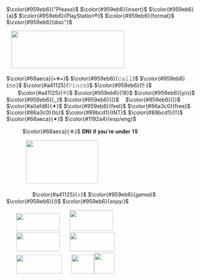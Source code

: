 $\color{#959eb6}{"Please}$ $\color{#959eb6}{insert}$  $\color{#959eb6}{a}$  $\color{#959eb6}{PlayStation®}$  $\color{#959eb6}{format}$  $\color{#959eb6}{disc"}$

ㅤ<img src="https://www.anaitgames.com/wp-content/uploads/2024/02/ff7-monog-albg-port.png" width="298" height="100"/>   
  
$\color{#68aeca}{⭒✮⭒}$ $\color{#959eb6}{𝚌𝚊𝚕𝚕}$ $\color{#959eb6}{𝚖𝚎}$
$\color{#a41125}{𝚅𝚒𝚗𝚌𝚎}$ $\color{#959eb6}{!! }$  
ㅤㅤ
$\color{#a41125}{⛧}$ $\color{#959eb6}{18}$ $\color{#959eb6}{y/o}$ $\color{#959eb6}{,,}$ $\color{#959eb6}{(}$<img src="https://tse4.mm.bing.net/th?id=OIP.Hupo_5BQugE89VTqT29_oQHaE7&pid=Api&P=0&h=180" width="17" height="10"/>$\color{#959eb6}{)}$ $\color{#a0afd8}{✦}$
$\color{#959eb6}{feel​}$ $\color{#86a3c0}{free​}$ $\color{#86a3c0}{to​}$ $\color{#89bcd1}{INT​}$ $\color{#89bcd1}{!!​}$ $\color{#68aeca}{✦}$
$\color{#1192a4}{esp/eng​}$ 

ㅤㅤㅤ
$\color{#68aeca}{☆​}$ 𝐃𝐍𝐈 𝐢𝐟 𝐲𝐨𝐮'𝐫𝐞 𝐮𝐧𝐝𝐞𝐫 𝟏𝟓  
    
ㅤㅤㅤㅤ<img src="https://external-media.spacehey.net/media/s4WE8FDX1TxvaJSKM-ns94CtsAM8SVX3JzqseCchbyJE=/https://pbs.twimg.com/media/DV-ue-5XcAEYki2?format=jpg&name=large" width="190" height="115"/>   

ㅤㅤㅤㅤㅤ
$\color{#a41125}{⟡}$ $\color{#959eb6}{𝘨𝘢𝘮𝘦𝘴}$ $\color{#959eb6}{𝘐}$ $\color{#959eb6}{𝘦𝘯𝘫𝘰𝘺:}$ 
  
ㅤㅤ<img src="https://static.wikia.nocookie.net/esfinalfantasy/images/0/0a/Logo_Final_Fantasy_saga.png/revision/latest?cb=20180401043541" width="115" height="47"/>ㅤㅤ<img src="https://upload.wikimedia.org/wikipedia/fr/e/ed/Kingdom_Hearts_Logo.png" width="115" height="55"/>  
ㅤㅤ<img src="https://upload.wikimedia.org/wikipedia/commons/2/22/Red_Dead_Redemption_2_Logo.png" width="115" height="50"/>ㅤㅤ<img src="https://static.wikia.nocookie.net/mudae/images/8/82/DanganronpaTriggerHappyHavocLogo.png/revision/latest?cb=20190925022745" width="120" height="50"/>  
ㅤㅤ<img src="https://upload.wikimedia.org/wikipedia/commons/0/08/Devil-may-cry.png" width="120" height="50"/>ㅤㅤ<img src="https://i.gifer.com/origin/c5/c5c91105670760c914238f449e144122_w200.gif" width="60" height="50"/><img src="https://images-ext-1.discordapp.net/external/WAD5tqgO7-QH1JW2_fq-ZU1zoieS66lwPec1sbVSXW0/https/i.gifer.com/ZNea.gif" width="55" height="55"/>









<!--
**SEPHlR0TH/SEPHlR0TH** is a ✨ _special_ ✨ repository because its `README.md` (this file) appears on your GitHub profile.


